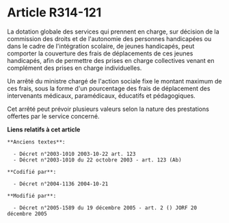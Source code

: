 # Article R314-121

La dotation globale des services qui prennent en charge, sur décision de la commission des droits et de l'autonomie des
personnes handicapées ou dans le cadre de l'intégration scolaire, de jeunes handicapés, peut comporter la couverture des
frais de déplacements de ces jeunes handicapés, afin de permettre des prises en charge collectives venant en complément des
prises en charge individuelles.

Un arrêté du ministre chargé de l'action sociale fixe le montant maximum de ces frais, sous la forme d'un pourcentage des
frais de déplacement des intervenants médicaux, paramédicaux, éducatifs et pédagogiques.

Cet arrêté peut prévoir plusieurs valeurs selon la nature des prestations offertes par le service concerné.

**Liens relatifs à cet article**

	**Anciens textes**:

	  - Décret n°2003-1010 2003-10-22 art. 123
	  - Décret n°2003-1010 du 22 octobre 2003 - art. 123 (Ab)

	**Codifié par**:

	  - Décret n°2004-1136 2004-10-21

	**Modifié par**:

	  - Décret n°2005-1589 du 19 décembre 2005 - art. 2 () JORF 20 décembre 2005
